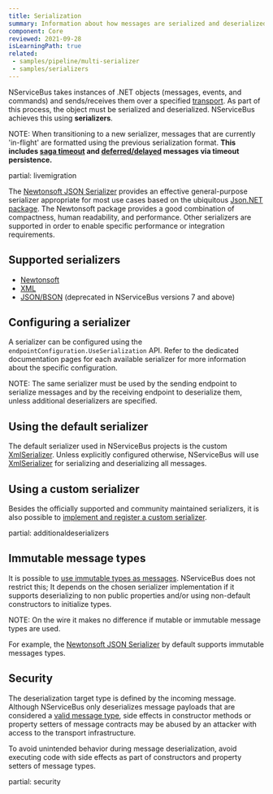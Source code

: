 ```yaml
---
title: Serialization
summary: Information about how messages are serialized and deserialized on a transport
component: Core
reviewed: 2021-09-28
isLearningPath: true
related:
 - samples/pipeline/multi-serializer
 - samples/serializers
---
```


NServiceBus takes instances of .NET objects (messages, events, and commands) and sends/receives them over a specified [transport](/transports/). As part of this process, the object must be serialized and deserialized. NServiceBus achieves this using **serializers**.

NOTE: When transitioning to a new serializer, messages that are currently 'in-flight' are formatted using the previous serialization format. **This includes [saga timeout](/nservicebus/sagas/timeouts.md) and [deferred/delayed](/nservicebus/messaging/delayed-delivery.md) messages via timeout persistence.**

partial: livemigration

The [Newtonsoft JSON Serializer](newtonsoft.md) provides an effective general-purpose serializer appropriate for most use cases based on the ubiquitous [Json.NET package](https://www.newtonsoft.com/json). The Newtonsoft package provides a good combination of compactness, human readability, and performance. Other serializers are supported in order to enable specific performance or integration requirements.

## Supported serializers

* [Newtonsoft](newtonsoft.md)
* [XML](xml.md)
* [JSON/BSON](json.md) (deprecated in NServiceBus versions 7 and above)

## Configuring a serializer

A serializer can be configured using the `endpointConfiguration.UseSerialization` API. Refer to the dedicated documentation pages for each available serializer for more information about the specific configuration.

NOTE: The same serializer must be used by the sending endpoint to serialize messages and by the receiving endpoint to deserialize them, unless additional deserializers are specified.

## Using the default serializer

The default serializer used in NServiceBus projects is the custom [XmlSerializer](xml.md). Unless explicitly configured otherwise, NServiceBus will use [XmlSerializer](xml.md) for serializing and deserializing all messages.

## Using a custom serializer

Besides the officially supported and community maintained serializers, it is also possible to [implement and register a custom serializer](/nservicebus/serialization/custom-serializer.md).

partial: additionaldeserializers

## Immutable message types

It is possible to [use immutable types as messages](/nservicebus/messaging/immutable-messages.md). NServiceBus does not restrict this; It depends on the chosen serializer implementation if it supports deserializing to non public properties and/or using non-default constructors to initialize types.

NOTE: On the wire it makes no difference if mutable or immutable message types are used.

For example, the [Newtonsoft JSON Serializer](newtonsoft.md) by default supports immutable messages types.

## Security

The deserialization target type is defined by the incoming message. Although NServiceBus only deserializes message payloads that are considered a [valid message type](/nservicebus/messaging/messages-events-commands.md), side effects in constructor methods or property setters of message contracts may be abused by an attacker with access to the transport infrastructure.

To avoid unintended behavior during message deserialization, avoid executing code with side effects as part of constructors and property setters of message types.

partial: security
